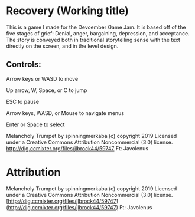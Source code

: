 # Recovery (Working title)

This is a game I made for the Devcember Game Jam. It is based off of the five stages of grief: Denial, anger, bargaining, depression, and acceptance. The story is conveyed both in traditional storytelling sense with the text directly on the screen, and in the level design.

## Controls:

Arrow keys or WASD to move

Up arrow, W, Space, or C to jump

ESC to pause

Arrow keys, WASD, or Mouse to navigate menus

Enter or Space to select

Melancholy Trumpet  by spinningmerkaba (c) copyright 2019 Licensed under a Creative Commons Attribution Noncommercial  (3.0) license. http://dig.ccmixter.org/files/jlbrock44/59747 Ft: Javolenus 

# Attribution

Melancholy Trumpet  by spinningmerkaba (c) copyright 2019 Licensed under a Creative Commons Attribution Noncommercial  (3.0) license. [http://dig.ccmixter.org/files/jlbrock44/59747](http://dig.ccmixter.org/files/jlbrock44/59747) Ft: Javolenus